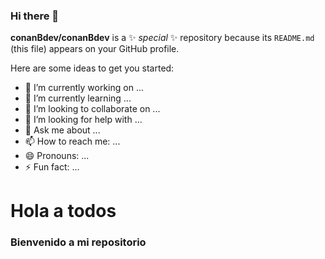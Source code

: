 ### Hi there 👋


**conanBdev/conanBdev** is a ✨ _special_ ✨ repository because its `README.md` (this file) appears on your GitHub profile.

Here are some ideas to get you started:

- 🔭 I’m currently working on ...
- 🌱 I’m currently learning ...
- 👯 I’m looking to collaborate on ...
- 🤔 I’m looking for help with ...
- 💬 Ask me about ...
- 📫 How to reach me: ...
- 😄 Pronouns: ...
- ⚡ Fun fact: ...
<html>
  <head></head>
  <body>
    <h1>Hola a todos</h1>
    <h3>Bienvenido a mi repositorio</h3>
  </body>
</html>
